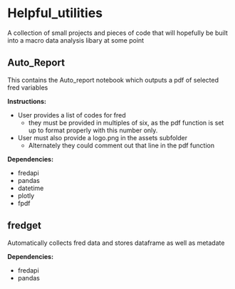 # Helpful_utilities
A collection of small projects and pieces of code that will hopefully be built into a macro data analysis libary at some point
 
## Auto_Report
This contains the Auto_report notebook which outputs a pdf of selected fred variables

**Instructions:**
* User provides a list of codes for fred
  * they must be provided in multiples of six, as the pdf function is set up to format properly with this number only. 
* User must also provide a logo.png in the assets subfolder
  * Alternately they could comment out that line in the pdf function

**Dependencies:**
* fredapi
* pandas
* datetime
* plotly
* fpdf

## fredget
Automatically collects fred data and stores dataframe as well as metadate

**Dependencies:**
* fredapi
* pandas

